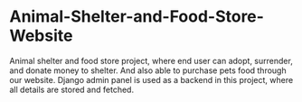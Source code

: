 # Animal-Shelter-and-Food-Store-Website
Animal shelter and food store project, where end user can adopt, surrender, and donate money to shelter. And also able to purchase pets food through our website. Django admin panel is used as a backend in this project, where all details are stored and fetched.
